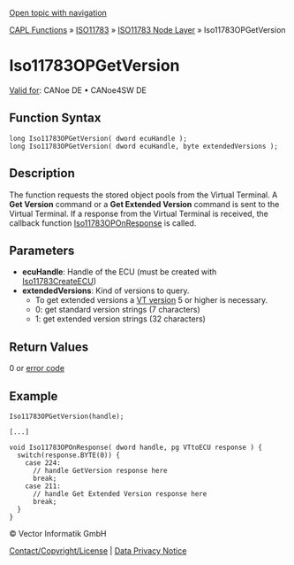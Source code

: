[Open topic with navigation](../../../../../../CANoeDEFamily.htm#Topics/CAPLFunctions/ISO11783/ISONodeLayer/Functions/CAPLfunctionIso11783OPGetVersion.md)

[CAPL Functions](../../../CAPLfunctions.md) » [ISO11783](../../CAPLfunctionsISO11783Overview.md) » [ISO11783 Node Layer](../CAPLfunctionsISONLOverview.md) » Iso11783OPGetVersion

# Iso11783OPGetVersion

[Valid for](../../../../Shared/FeatureAvailability.md): CANoe DE • CANoe4SW DE

## Function Syntax

```plaintext
long Iso11783OPGetVersion( dword ecuHandle );
long Iso11783OPGetVersion( dword ecuHandle, byte extendedVersions );
```

## Description

The function requests the stored object pools from the Virtual Terminal. A **Get Version** command or a **Get Extended Version** command is sent to the Virtual Terminal. If a response from the Virtual Terminal is received, the callback function [Iso11783OPOnResponse](CAPLfunctionIso11783OPOnResponse.md) is called.

## Parameters

- **ecuHandle**: Handle of the ECU (must be created with [Iso11783CreateECU](CAPLfunctionIso11783CreateECU.md))
- **extendedVersions**: Kind of versions to query.
  - To get extended versions a [VT version](CAPLfunctionIso11783OPSetProperty.md) 5 or higher is necessary.
  - 0: get standard version strings (7 characters)
  - 1: get extended version strings (32 characters)

## Return Values

0 or [error code](../CAPLfunctionsISONLErrorCodes.md)

## Example

```plaintext
Iso11783OPGetVersion(handle);

[...]

void Iso11783OPOnResponse( dword handle, pg VTtoECU response ) {
  switch(response.BYTE(0)) {
    case 224:
      // handle GetVersion response here
      break;
    case 211:
      // handle Get Extended Version response here
      break;
  }
}
```

© Vector Informatik GmbH

[Contact/Copyright/License](../../../../Shared/ContactCopyrightLicense.md) | [Data Privacy Notice](https://www.vector.com/int/en/company/get-info/privacy-policy/)
